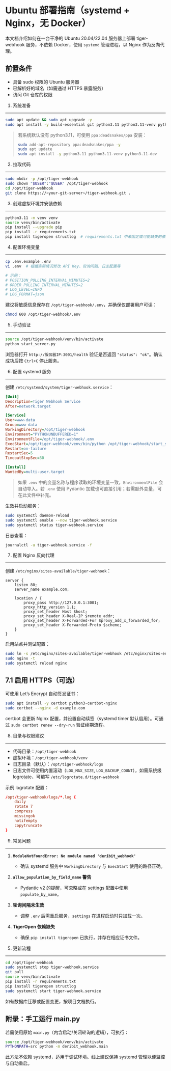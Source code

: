 Ubuntu 部署指南（systemd + Nginx，无 Docker）
===============================================

本文档介绍如何在一台干净的 Ubuntu 20.04/22.04 服务器上部署 tiger-webhook 服务，不依赖 Docker，使用 `systemd` 管理进程，以 Nginx 作为反向代理。

前置条件
--------

- 具备 sudo 权限的 Ubuntu 服务器
- 已解析好的域名（如需通过 HTTPS 暴露服务）
- 访问 Git 仓库的权限

1. 系统准备
-------------

```bash
sudo apt update && sudo apt upgrade -y
sudo apt install -y build-essential git python3.11 python3.11-venv python3.11-dev nginx
```

> 若系统默认没有 python3.11，可使用 `ppa:deadsnakes/ppa` 安装：
>
> ```bash
> sudo add-apt-repository ppa:deadsnakes/ppa -y
> sudo apt update
> sudo apt install -y python3.11 python3.11-venv python3.11-dev
> ```

2. 拉取代码
-----------

```bash
sudo mkdir -p /opt/tiger-webhook
sudo chown "$USER":"$USER" /opt/tiger-webhook
cd /opt/tiger-webhook
git clone https://<your-git-server>/tiger-webhook.git .
```

3. 创建虚拟环境并安装依赖
----------------------------

```bash
python3.11 -m venv venv
source venv/bin/activate
pip install --upgrade pip
pip install -r requirements.txt
pip install tigeropen structlog  # requirements.txt 中未固定或可能缺失的依赖
```

4. 配置环境变量
---------------

```bash
cp .env.example .env
vi .env  # 根据实际情况修改 API Key、轮询间隔、日志配置等

# 示例：
# POSITION_POLLING_INTERVAL_MINUTES=2
# ORDER_POLLING_INTERVAL_MINUTES=2
# LOG_LEVEL=INFO
# LOG_FORMAT=json
```

建议将敏感信息保存在 `/opt/tiger-webhook/.env`，并确保仅部署用户可读：

```bash
chmod 600 /opt/tiger-webhook/.env
```

5. 手动验证
-----------

```bash
source /opt/tiger-webhook/venv/bin/activate
python start_server.py
```

浏览器打开 `http://服务器IP:3001/health` 验证是否返回 `"status": "ok"`。确认成功后按 `Ctrl+C` 停止服务。

6. 配置 systemd 服务
---------------------

创建 `/etc/systemd/system/tiger-webhook.service`：

```ini
[Unit]
Description=Tiger Webhook Service
After=network.target

[Service]
User=www-data
Group=www-data
WorkingDirectory=/opt/tiger-webhook
Environment="PYTHONUNBUFFERED=1"
EnvironmentFile=/opt/tiger-webhook/.env
ExecStart=/opt/tiger-webhook/venv/bin/python /opt/tiger-webhook/start_server.py
Restart=on-failure
RestartSec=5
TimeoutStopSec=30

[Install]
WantedBy=multi-user.target
```

> 如果 `.env` 中的变量名称与程序读取的环境变量一致，`EnvironmentFile` 会自动导入。若 `.env` 使用 Pydantic 加载也可直接引用；若需额外变量，可在此文件中补充。

生效并启动服务：

```bash
sudo systemctl daemon-reload
sudo systemctl enable --now tiger-webhook.service
sudo systemctl status tiger-webhook.service
```

日志查看：

```bash
journalctl -u tiger-webhook.service -f
```

7. 配置 Nginx 反向代理
----------------------

创建 `/etc/nginx/sites-available/tiger-webhook`：

```nginx
server {
    listen 80;
    server_name example.com;

    location / {
        proxy_pass http://127.0.0.1:3001;
        proxy_http_version 1.1;
        proxy_set_header Host $host;
        proxy_set_header X-Real-IP $remote_addr;
        proxy_set_header X-Forwarded-For $proxy_add_x_forwarded_for;
        proxy_set_header X-Forwarded-Proto $scheme;
    }
}
```

启用站点并测试配置：

```bash
sudo ln -s /etc/nginx/sites-available/tiger-webhook /etc/nginx/sites-enabled/tiger-webhook
sudo nginx -t
sudo systemctl reload nginx
```

7.1 启用 HTTPS（可选）
-----------------------

可使用 Let’s Encrypt 自动签发证书：

```bash
sudo apt install -y certbot python3-certbot-nginx
sudo certbot --nginx -d example.com
```

certbot 会更新 Nginx 配置，并设置自动续签（systemd timer 默认启用）。可通过 `sudo certbot renew --dry-run` 验证续期流程。

8. 目录与权限建议
-----------------

- 代码目录：`/opt/tiger-webhook`
- 虚拟环境：`/opt/tiger-webhook/venv`
- 日志目录（默认）：`/opt/tiger-webhook/logs`
- 日志文件可使用内置滚动（`LOG_MAX_SIZE`, `LOG_BACKUP_COUNT`），如需系统级 logrotate，可编写 `/etc/logrotate.d/tiger-webhook`

示例 logrotate 配置：

```conf
/opt/tiger-webhook/logs/*.log {
    daily
    rotate 7
    compress
    missingok
    notifempty
    copytruncate
}
```

9. 常见问题
-----------

1. **`ModuleNotFoundError: No module named 'deribit_webhook'`**
   - 确认 systemd 服务中 `WorkingDirectory` 与 `ExecStart` 使用的路径正确。
2. **`allow_population_by_field_name` 警告**
   - Pydantic v2 的提醒，可忽略或在 settings 配置中使用 `populate_by_name`。
3. **轮询间隔未生效**
   - 调整 `.env` 后需重启服务，`settings` 在进程启动时只加载一次。
4. **TigerOpen 依赖缺失**
   - 确保 `pip install tigeropen` 已执行，并存在相应证书文件。

10. 更新流程
-------------

```bash
cd /opt/tiger-webhook
sudo systemctl stop tiger-webhook.service
git pull
source venv/bin/activate
pip install -r requirements.txt
pip install tigeropen structlog
sudo systemctl start tiger-webhook.service
```

如有数据库迁移或配置变更，按项目文档执行。

附录：手工运行 main.py
------------------------

若需使用原始 `main.py`（内含启动/关闭轮询的逻辑），可执行：

```bash
source /opt/tiger-webhook/venv/bin/activate
PYTHONPATH=src python -m deribit_webhook.main
```

此方法不依赖 systemd，适用于调试环境。线上建议保持 systemd 管理以便监控与自动重启。

